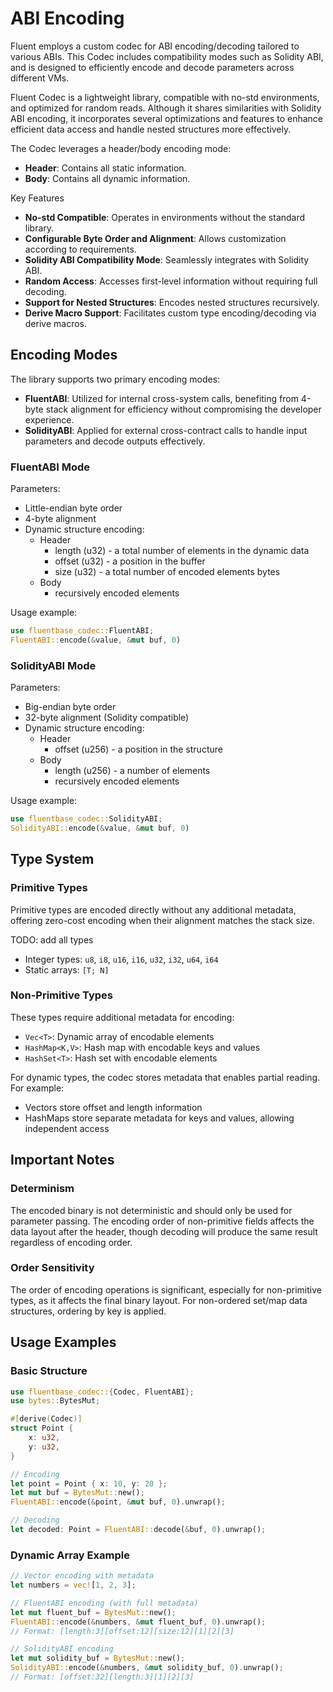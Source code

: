 # ABI Encoding

Fluent employs a custom codec for ABI encoding/decoding tailored to various ABIs.
This Codec includes compatibility modes such as Solidity ABI,
and is designed to efficiently encode and decode parameters across different VMs.

Fluent Codec is a lightweight library, compatible with no-std environments, and optimized for random reads.
Although it shares similarities with Solidity ABI encoding,
it incorporates several optimizations and features
to enhance efficient data access and handle nested structures more effectively.

The Codec leverages a header/body encoding mode:
- **Header**: Contains all static information.
- **Body**: Contains all dynamic information.

Key Features
- **No-std Compatible**: Operates in environments without the standard library.
- **Configurable Byte Order and Alignment**: Allows customization according to requirements.
- **Solidity ABI Compatibility Mode**: Seamlessly integrates with Solidity ABI.
- **Random Access**: Accesses first-level information without requiring full decoding.
- **Support for Nested Structures**: Encodes nested structures recursively.
- **Derive Macro Support**: Facilitates custom type encoding/decoding via derive macros.

## Encoding Modes

The library supports two primary encoding modes:
- **FluentABI**: Utilized for internal cross-system calls, benefiting from 4-byte stack alignment for efficiency without compromising the developer experience.
- **SolidityABI**: Applied for external cross-contract calls to handle input parameters and decode outputs effectively.

### FluentABI Mode

Parameters:
- Little-endian byte order
- 4-byte alignment
- Dynamic structure encoding:
  - Header
    - length (u32) - a total number of elements in the dynamic data
    - offset (u32) - a position in the buffer
    - size (u32) - a total number of encoded elements bytes
  - Body
    - recursively encoded elements

Usage example:
```rust
use fluentbase_codec::FluentABI;
FluentABI::encode(&value, &mut buf, 0)
```

### SolidityABI Mode

Parameters:
- Big-endian byte order
- 32-byte alignment (Solidity compatible)
- Dynamic structure encoding:
  - Header
    - offset (u256) - a position in the structure
  - Body
    - length (u256) - a number of elements
    - recursively encoded elements

Usage example:
```rust
use fluentbase_codec::SolidityABI;
SolidityABI::encode(&value, &mut buf, 0)
```

## Type System

### Primitive Types

Primitive types are encoded directly without any additional metadata,
offering zero-cost encoding when their alignment matches the stack size.

TODO: add all types

- Integer types: `u8`, `i8`, `u16`, `i16`, `u32`, `i32`, `u64`, `i64`
- Static arrays: `[T; N]`

### Non-Primitive Types

These types require additional metadata for encoding:

- `Vec<T>`: Dynamic array of encodable elements
- `HashMap<K,V>`: Hash map with encodable keys and values
- `HashSet<T>`: Hash set with encodable elements

For dynamic types, the codec stores metadata that enables partial reading. For example:

- Vectors store offset and length information
- HashMaps store separate metadata for keys and values, allowing independent access

## Important Notes

### Determinism

The encoded binary is not deterministic and should only be used for parameter passing. 
The encoding order of non-primitive fields affects the data layout after the header,
though decoding will produce the same result regardless of encoding order.

### Order Sensitivity

The order of encoding operations is significant, especially for non-primitive types,
as it affects the final binary layout.
For non-ordered set/map data structures, ordering by key is applied.

## Usage Examples

### Basic Structure

```rust
use fluentbase_codec::{Codec, FluentABI};
use bytes::BytesMut;

#[derive(Codec)]
struct Point {
    x: u32,
    y: u32,
}

// Encoding
let point = Point { x: 10, y: 20 };
let mut buf = BytesMut::new();
FluentABI::encode(&point, &mut buf, 0).unwrap();

// Decoding
let decoded: Point = FluentABI::decode(&buf, 0).unwrap();
```

### Dynamic Array Example

```rust
// Vector encoding with metadata
let numbers = vec![1, 2, 3];

// FluentABI encoding (with full metadata)
let mut fluent_buf = BytesMut::new();
FluentABI::encode(&numbers, &mut fluent_buf, 0).unwrap();
// Format: [length:3][offset:12][size:12][1][2][3]

// SolidityABI encoding
let mut solidity_buf = BytesMut::new();
SolidityABI::encode(&numbers, &mut solidity_buf, 0).unwrap();
// Format: [offset:32][length:3][1][2][3]
```